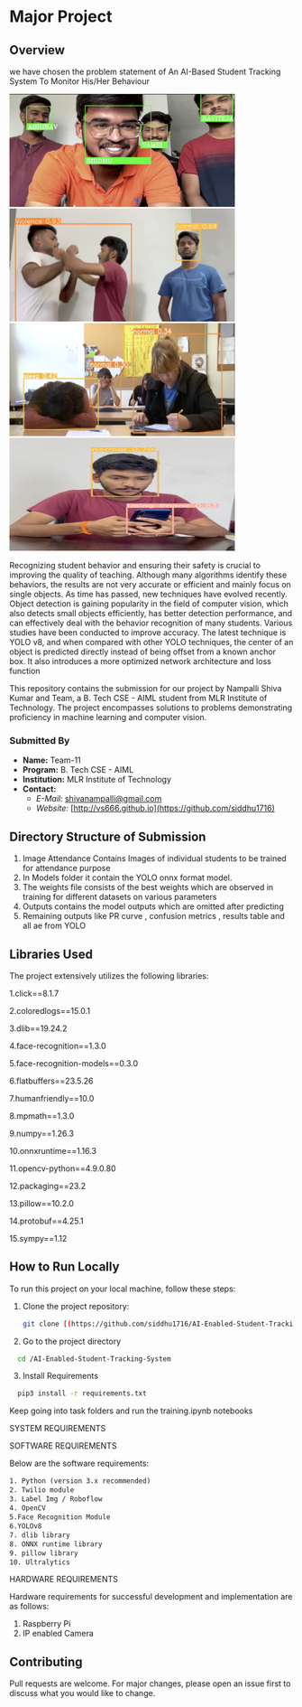 # Major Project 

## Overview

we have chosen the problem statement of An AI-Based Student Tracking System To Monitor His/Her Behaviour

<img src="https://github.com/siddhu1716/AI-Enabled-Student-Tracking-System/blob/main/Realtime_outputs/attendance.png" width="400" height="200"> <img src="https://github.com/siddhu1716/AI-Enabled-Student-Tracking-System/blob/main/Realtime_outputs/violence1.png" width='400' height='200'> 
<img src="https://github.com/siddhu1716/AI-Enabled-Student-Tracking-System/blob/main/Realtime_outputs/Screenshot%202024-03-21%20at%2016.45.15.png" width='400' height='200'> <img src="https://github.com/siddhu1716/AI-Enabled-Student-Tracking-System/blob/main/Realtime_outputs/vamsi_phone.png" width='400' height='200'>



Recognizing student behavior and ensuring their safety is crucial to improving the quality of teaching. Although many algorithms identify these behaviors, the results are not very accurate or efficient and mainly focus on single objects. As time has passed, new techniques have evolved recently. Object detection is gaining popularity in the field of computer vision, which also detects small objects efficiently, has better detection performance, and can effectively deal with the behavior recognition of many students. Various studies have been conducted to improve accuracy. The latest technique is YOLO v8, and when compared with other YOLO techniques, the center of an object is predicted directly instead of being offset from a known anchor box. It also introduces a more optimized network architecture and loss function

This repository contains the submission for our project by Nampalli Shiva Kumar and Team, a B. Tech CSE - AIML student from MLR Institute of Technology. The project encompasses solutions to problems demonstrating proficiency in machine learning and computer vision.

### Submitted By

- **Name:** Team-11
- **Program:** B. Tech CSE - AIML
- **Institution:** MLR Institute of Technology
- **Contact:** 
  - *E-Mail:* shivanampalli@gmail.com
  - *Website:* [http://vs666.github.io](https://github.com/siddhu1716)

## Directory Structure of Submission

1. Image Attendance Contains Images of individual students to be trained for attendance purpose
2. In Models folder it contain the YOLO onnx format model.
3. The weights file consists of the best weights which are observed in training for different datasets on various parameters
4. Outputs contains the model outputs which are omitted after predicting
5. Remaining outputs like PR curve , confusion metrics , results table and all ae from YOLO
   

## Libraries Used

The project extensively utilizes the following libraries:

1.click==8.1.7

2.coloredlogs==15.0.1

3.dlib==19.24.2

4.face-recognition==1.3.0

5.face-recognition-models==0.3.0

6.flatbuffers==23.5.26

7.humanfriendly==10.0

8.mpmath==1.3.0

9.numpy==1.26.3

10.onnxruntime==1.16.3

11.opencv-python==4.9.0.80

12.packaging==23.2

13.pillow==10.2.0

14.protobuf==4.25.1

15.sympy==1.12

## How to Run Locally

To run this project on your local machine, follow these steps:

1. Clone the project repository:

   ```bash
   git clone [(https://github.com/siddhu1716/AI-Enabled-Student-Tracking-System.git)]
2. Go to the project directory

```bash
  cd /AI-Enabled-Student-Tracking-System
```

3. Install Requirements

```bash
  pip3 install -r requirements.txt
```
Keep going into task folders and run the training.ipynb notebooks


SYSTEM REQUIREMENTS

SOFTWARE REQUIREMENTS

Below are the software requirements:

	1. Python (version 3.x recommended)
	2. Twilio module
	3. Label Img / Roboflow
	4. OpenCV
	5.Face Recognition Module
	6.YOLOv8
	7. dlib library
	8. ONNX runtime library
	9. pillow library
	10. Ultralytics

HARDWARE REQUIREMENTS

Hardware requirements for successful development and implementation are as follows:
1. Raspberry Pi
2. IP enabled Camera


## Contributing

Pull requests are welcome. For major changes, please open an issue first
to discuss what you would like to change.
